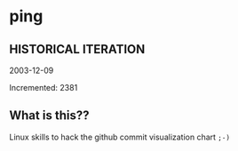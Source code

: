 # ping

## HISTORICAL ITERATION
2003-12-09

Incremented: 2381

## What is this?? 
Linux skills to hack the github commit visualization chart `;-)`
